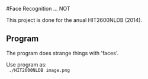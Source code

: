 #Face Recognition ... NOT

This project is done for the anual HIT2600NLDB (2014).<br>

## Program

The program does strange things with 'faces'. <br>

Use program as: <br>
<code>
	./HIT2600NLDB image.png
</code>
